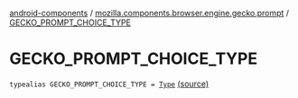 [android-components](../index.md) / [mozilla.components.browser.engine.gecko.prompt](index.md) / [GECKO_PROMPT_CHOICE_TYPE](./-g-e-c-k-o_-p-r-o-m-p-t_-c-h-o-i-c-e_-t-y-p-e.md)

# GECKO_PROMPT_CHOICE_TYPE

`typealias GECKO_PROMPT_CHOICE_TYPE = `[`Type`](https://mozilla.github.io/geckoview/javadoc/mozilla-central/org/mozilla/geckoview/GeckoSession/PromptDelegate/ChoicePrompt/Type.html) [(source)](https://github.com/mozilla-mobile/android-components/blob/master/components/browser/engine-gecko-beta/src/main/java/mozilla/components/browser/engine/gecko/prompt/GeckoPromptDelegate.kt#L46)
